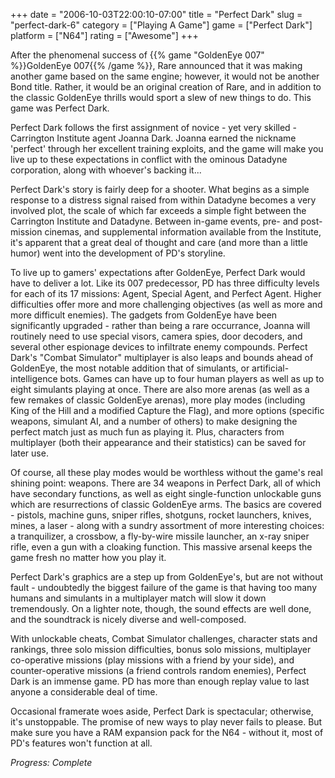 +++
date = "2006-10-03T22:00:10-07:00"
title = "Perfect Dark"
slug = "perfect-dark-6"
category = ["Playing A Game"]
game = ["Perfect Dark"]
platform = ["N64"]
rating = ["Awesome"]
+++

After the phenomenal success of {{% game "GoldenEye 007" %}}GoldenEye 007{{% /game %}}, Rare announced that it was making another game based on the same engine; however, it would not be another Bond title. Rather, it would be an original creation of Rare, and in addition to the classic GoldenEye thrills would sport a slew of new things to do. This game was Perfect Dark.

Perfect Dark follows the first assignment of novice - yet very skilled - Carrington Institute agent Joanna Dark. Joanna earned the nickname 'perfect' through her excellent training exploits, and the game will make you live up to these expectations in conflict with the ominous Datadyne corporation, along with whoever's backing it...

Perfect Dark's story is fairly deep for a shooter. What begins as a simple response to a distress signal raised from within Datadyne becomes a very involved plot, the scale of which far exceeds a simple fight between the Carrington Institute and Datadyne. Between in-game events, pre- and post-mission cinemas, and supplemental information available from the Institute, it's apparent that a great deal of thought and care (and more than a little humor) went into the development of PD's storyline.

To live up to gamers' expectations after GoldenEye, Perfect Dark would have to deliver a lot. Like its 007 predecessor, PD has three difficulty levels for each of its 17 missions: Agent, Special Agent, and Perfect Agent. Higher difficulties offer more and more challenging objectives (as well as more and more difficult enemies). The gadgets from GoldenEye have been significantly upgraded - rather than being a rare occurrance, Joanna will routinely need to use special visors, camera spies, door decoders, and several other espionage devices to infiltrate enemy compounds. Perfect Dark's "Combat Simulator" multiplayer is also leaps and bounds ahead of GoldenEye, the most notable addition that of simulants, or artificial-intelligence bots. Games can have up to four human players as well as up to eight simulants playing at once. There are also more arenas (as well as a few remakes of classic GoldenEye arenas), more play modes (including King of the Hill and a modified Capture the Flag), and more options (specific weapons, simulant AI, and a number of others) to make designing the perfect match just as much fun as playing it. Plus, characters from multiplayer (both their appearance and their statistics) can be saved for later use.

Of course, all these play modes would be worthless without the game's real shining point: weapons. There are 34 weapons in Perfect Dark, all of which have secondary functions, as well as eight single-function unlockable guns which are resurrections of classic GoldenEye arms. The basics are covered - pistols, machine guns, sniper rifles, shotguns, rocket launchers, knives, mines, a laser - along with a sundry assortment of more interesting choices: a tranquilizer, a crossbow, a fly-by-wire missile launcher, an x-ray sniper rifle, even a gun with a cloaking function. This massive arsenal keeps the game fresh no matter how you play it.

Perfect Dark's graphics are a step up from GoldenEye's, but are not without fault - undoubtedly the biggest failure of the game is that having too many humans and simulants in a multiplayer match will slow it down tremendously. On a lighter note, though, the sound effects are well done, and the soundtrack is nicely diverse and well-composed.

With unlockable cheats, Combat Simulator challenges, character stats and rankings, three solo mission difficulties, bonus solo missions, multiplayer co-operative missions (play missions with a friend by your side), and counter-operative missions (a friend controls random enemies), Perfect Dark is an immense game. PD has more than enough replay value to last anyone a considerable deal of time.

Occasional framerate woes aside, Perfect Dark is spectacular; otherwise, it's unstoppable. The promise of new ways to play never fails to please. But make sure you have a RAM expansion pack for the N64 - without it, most of PD's features won't function at all.

<i>Progress: Complete</i>